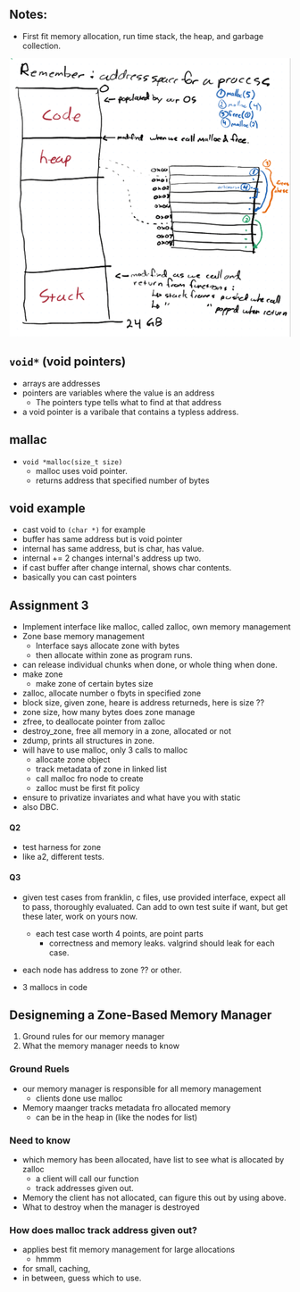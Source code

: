 ## Notes:
- First fit memory allocation, run time stack, the heap, and garbage collection.

![](Images/heap.png)

## `void*` (void pointers)
- arrays are addresses
- pointers are variables where the value is an address
	- The pointers type tells what to find at that address
- a void pointer is a varibale that contains a typless address.

## mallac
- `void *malloc(size_t size)`
	- malloc uses void pointer.
	- returns address that specified number of bytes

## void example
- cast void to `(char *)` for example
- buffer has same address but is void pointer
- internal has same address, but is char, has value.
- internal += 2 changes internal's address up two.
- if cast buffer after change internal, shows char contents.
- basically you can cast pointers

## Assignment 3
- Implement interface like malloc, called zalloc, own memory management
- Zone base memory management
	- Interface says allocate zone with bytes
	- then allocate within zone as program runs.
- can release individual chunks when done, or whole thing when done.
- make zone
	- make zone of certain bytes size
- zalloc, allocate number o fbyts in specified zone
- block size, given zone, heare is address returneds, here is size ??
- zone size, how many bytes does zone manage
- zfree, to deallocate pointer from zalloc
- destroy_zone, free all memory in a zone, allocated or not
- zdump, prints all structures in zone.
- will have to use malloc, only 3 calls to malloc
	- allocate zone object
	- track metadata of zone in linked list
	- call malloc fro node to create
	- zalloc must be first fit policy
- ensure to privatize invariates and what have you with static
- also DBC.

#### Q2
- test harness for zone
- like a2, different tests.

#### Q3
- given test cases from franklin, c files, use provided interface, expect all to pass, thoroughly evaluated. Can add to own test suite if want, but get these later, work on yours now.
	- each test case worth 4 points, are point parts
		- correctness and memory leaks. valgrind should leak for each case.

- each node has address to zone ?? or other.
- 3 mallocs in code

## Designeming a Zone-Based Memory Manager
1. Ground rules for our memory manager
2. What the memory manager needs to know 

### Ground Ruels
- our memory manager is responsible for all memory management
	- clients done use malloc
- Memory maanger tracks metadata fro allocated memory
	- can be in the heap in (like the nodes for list)

### Need to know
- which memory has been allocated, have list to see what is allocated by zalloc
	- a client will call our function
	- track addresses given out.
- Memory the client has not allocated, can figure this out by using above.
- What to destroy when the manager is destroyed

### How does malloc track address given out?
- applies best fit memory management for large allocations
	- hmmm
- for small, caching, 
- in between, guess which to use.

















